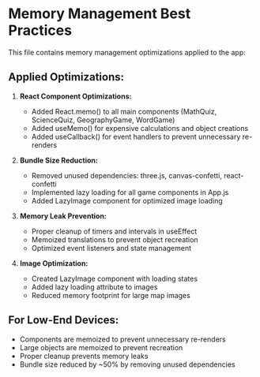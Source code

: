 # Memory Management Best Practices

This file contains memory management optimizations applied to the app:

## Applied Optimizations:

1. **React Component Optimizations:**
   - Added React.memo() to all main components (MathQuiz, ScienceQuiz, GeographyGame, WordGame)
   - Added useMemo() for expensive calculations and object creations
   - Added useCallback() for event handlers to prevent unnecessary re-renders

2. **Bundle Size Reduction:**
   - Removed unused dependencies: three.js, canvas-confetti, react-confetti
   - Implemented lazy loading for all game components in App.js
   - Added LazyImage component for optimized image loading

3. **Memory Leak Prevention:**
   - Proper cleanup of timers and intervals in useEffect
   - Memoized translations to prevent object recreation
   - Optimized event listeners and state management

4. **Image Optimization:**
   - Created LazyImage component with loading states
   - Added lazy loading attribute to images
   - Reduced memory footprint for large map images

## For Low-End Devices:
- Components are memoized to prevent unnecessary re-renders
- Large objects are memoized to prevent recreation
- Proper cleanup prevents memory leaks
- Bundle size reduced by ~50% by removing unused dependencies